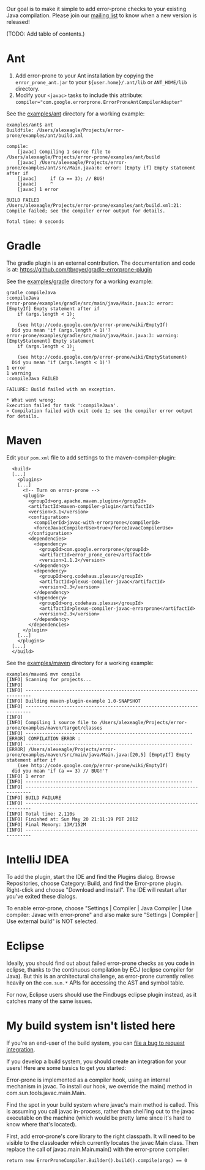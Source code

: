 Our goal is to make it simple to add error-prone checks to your existing Java compilation.
Please join our [mailing list](http://groups.google.com/group/error-prone-announce) to know when a new version is released!

(TODO: Add table of contents.)

# Ant

  1. Add error-prone to your Ant installation by copying the ` error_prone_ant.jar ` to your ` ${user.home}/.ant/lib ` or ` ANT_HOME/lib ` directory.
  1. Modify your ` <javac> ` tasks to include this attribute: ` compiler="com.google.errorprone.ErrorProneAntCompilerAdapter" `

See the [examples/ant](http://code.google.com/p/error-prone/source/browse/#git%2Fexamples%2Fant) directory for a working example:
```
examples/ant$ ant
Buildfile: /Users/alexeagle/Projects/error-prone/examples/ant/build.xml

compile:
    [javac] Compiling 1 source file to /Users/alexeagle/Projects/error-prone/examples/ant/build
    [javac] /Users/alexeagle/Projects/error-prone/examples/ant/src/Main.java:6: error: [Empty if] Empty statement after if
    [javac]     if (a == 3); // BUG!
    [javac]     ^
    [javac] 1 error

BUILD FAILED
/Users/alexeagle/Projects/error-prone/examples/ant/build.xml:21: Compile failed; see the compiler error output for details.

Total time: 0 seconds
```

# Gradle
The gradle plugin is an external contribution. The documentation and code is at:
https://github.com/tbroyer/gradle-errorprone-plugin

See the [examples/gradle](http://code.google.com/p/error-prone/source/browse/#git%2Fexamples%2Fgradle) directory for a working example:
```
gradle compileJava
:compileJava
error-prone/examples/gradle/src/main/java/Main.java:3: error: [EmptyIf] Empty statement after if
    if (args.length < 1);
                        ^
    (see http://code.google.com/p/error-prone/wiki/EmptyIf)
  Did you mean 'if (args.length < 1)'?
error-prone/examples/gradle/src/main/java/Main.java:3: warning: [EmptyStatement] Empty statement
    if (args.length < 1);
                        ^
    (see http://code.google.com/p/error-prone/wiki/EmptyStatement)
  Did you mean 'if (args.length < 1)'?
1 error
1 warning
:compileJava FAILED

FAILURE: Build failed with an exception.

* What went wrong:
Execution failed for task ':compileJava'.
> Compilation failed with exit code 1; see the compiler error output for details.

```

# Maven

Edit your ` pom.xml ` file to add settings to the maven-compiler-plugin:
```
  <build>
  [...]
    <plugins>
    [...]
      <!-- Turn on error-prone -->
      <plugin>
        <groupId>org.apache.maven.plugins</groupId>
        <artifactId>maven-compiler-plugin</artifactId>
        <version>3.1</version>
        <configuration>
          <compilerId>javac-with-errorprone</compilerId>
          <forceJavacCompilerUse>true</forceJavacCompilerUse>
        </configuration>
        <dependencies>
          <dependency>
            <groupId>com.google.errorprone</groupId>
            <artifactId>error_prone_core</artifactId>
            <version>1.1.2</version>
          </dependency>
          <dependency>
            <groupId>org.codehaus.plexus</groupId>
            <artifactId>plexus-compiler-javac</artifactId>
            <version>2.3</version>
          </dependency>
          <dependency>
            <groupId>org.codehaus.plexus</groupId>
            <artifactId>plexus-compiler-javac-errorprone</artifactId>
            <version>2.3</version>
          </dependency>
        </dependencies>
      </plugin>
    [...]
    </plugins>
  [...]
  </build>
```

See the [examples/maven](http://code.google.com/p/error-prone/source/browse/#git%2Fexamples%2Fmaven) directory for a working example:
```
examples/maven$ mvn compile
[INFO] Scanning for projects...
[INFO]                                                                         
[INFO] ------------------------------------------------------------------------
[INFO] Building maven-plugin-example 1.0-SNAPSHOT
[INFO] ------------------------------------------------------------------------
[INFO] 
[INFO] Compiling 1 source file to /Users/alexeagle/Projects/error-prone/examples/maven/target/classes
[INFO] -------------------------------------------------------------
[ERROR] COMPILATION ERROR : 
[INFO] -------------------------------------------------------------
[ERROR] /Users/alexeagle/Projects/error-prone/examples/maven/src/main/java/Main.java:[20,5] [EmptyIf] Empty statement after if
    (see http://code.google.com/p/error-prone/wiki/EmptyIf)
  did you mean 'if (a == 3) // BUG!'?
[INFO] 1 error
[INFO] -------------------------------------------------------------
[INFO] ------------------------------------------------------------------------
[INFO] BUILD FAILURE
[INFO] ------------------------------------------------------------------------
[INFO] Total time: 2.110s
[INFO] Finished at: Sun May 20 21:11:19 PDT 2012
[INFO] Final Memory: 13M/152M
[INFO] ------------------------------------------------------------------------
```

# IntelliJ IDEA

To add the plugin, start the IDE and find the Plugins dialog. Browse Repositories, choose Category: Build, and find the Error-prone plugin. Right-click and choose "Download and install". The IDE will restart after you've exited these dialogs.

To enable error-prone, choose "Settings | Compiler | Java Compiler | Use compiler: Javac with error-prone" and also make sure "Settings | Compiler | Use external build" is NOT selected.

# Eclipse
Ideally, you should find out about failed error-prone checks as you code in eclipse, thanks to the continuous compilation by ECJ (eclipse compiler for Java). But this is an architectural challenge, as error-prone currently relies heavily on the ` com.sun.* ` APIs for accessing the AST and symbol table.

For now, Eclipse users should use the Findbugs eclipse plugin instead, as it catches many of the same issues.

# My build system isn't listed here

If you're an end-user of the build system, you can [file a bug to request integration](http://code.google.com/p/error-prone/issues/entry?template=Request%20build%20system%20integration).

If you develop a build system, you should create an integration for your users! Here are some basics to get you started:

Error-prone is implemented as a compiler hook, using an internal mechanism in javac. To install our hook, we override the main() method in com.sun.tools.javac.main.Main.

Find the spot in your build system where javac's main method is called. This is assuming you call javac in-process, rather than shell'ing out to the javac executable on the machine (which would be pretty lame since it's hard to know where that's located).

First, add error-prone's core library to the right classpath. It will need to be visible to the classloader which currently locates the javac Main class. Then replace the call of javac.main.Main.main() with the error-prone compiler:

```
return new ErrorProneCompiler.Builder().build().compile(args) == 0
```